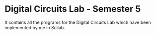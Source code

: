 # Digital Circuits Lab - Semester 5
It contains all the programs for the Digital Circuits Lab which have been implemented by me in Scilab.
